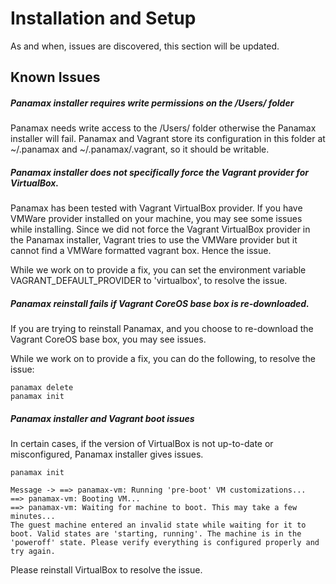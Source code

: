 # Installation and Setup
As and when, issues are discovered, this section will be updated.

## Known Issues


##### Panamax installer requires write permissions on the /Users/<username> folder
Panamax needs write access to the /Users/<username> folder otherwise the Panamax installer will fail. Panamax and Vagrant store its configuration in this folder at ~/.panamax and ~/.panamax/.vagrant, so it should be writable.

##### Panamax installer does not specifically force the Vagrant provider for VirtualBox.
Panamax has been tested with Vagrant VirtualBox provider. If you have VMWare provider installed on your machine, you may see some issues while installing. Since we did not force the Vagrant VirtualBox provider in the Panamax installer, Vagrant tries to use the VMWare provider but it cannot find a VMWare formatted vagrant box. Hence the issue.

While we work on to provide a fix, you can set the environment variable VAGRANT_DEFAULT_PROVIDER to 'virtualbox', to resolve the issue. 

##### Panamax reinstall fails if Vagrant CoreOS base box is re-downloaded.
If you are trying to reinstall Panamax, and you choose to re-download the Vagrant CoreOS base box, you may see issues.

While we work on to provide a fix, you can do the following, to resolve the issue:

```
panamax delete
panamax init 
```

##### Panamax installer and Vagrant boot issues
In certain cases, if the version of VirtualBox is not up-to-date or misconfigured, Panamax installer gives issues. 

```
panamax init

Message -> ==> panamax-vm: Running 'pre-boot' VM customizations...
==> panamax-vm: Booting VM...
==> panamax-vm: Waiting for machine to boot. This may take a few minutes...
The guest machine entered an invalid state while waiting for it to boot. Valid states are 'starting, running'. The machine is in the 'poweroff' state. Please verify everything is configured properly and try again.  
```

Please reinstall VirtualBox to resolve the issue.

